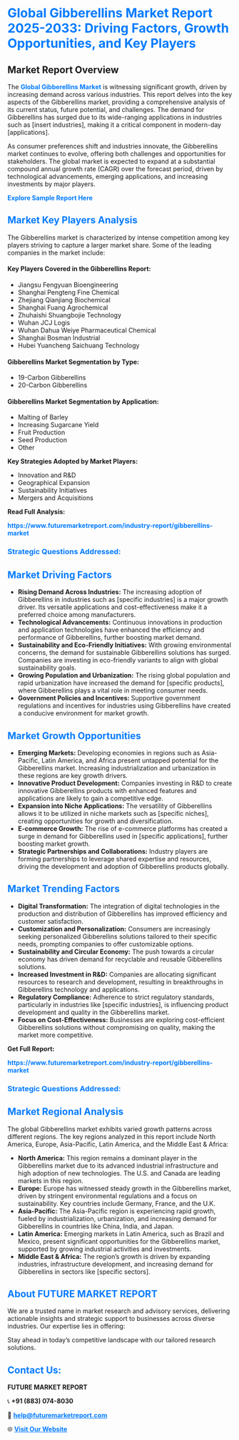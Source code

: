 <h1 style="color: #007BFF;">Global Gibberellins Market Report 2025-2033: Driving Factors, Growth Opportunities, and Key Players</h1>

<section id="overview">
<h2>Market Report Overview</h2>
<p>The <a href="https://www.futuremarketreport.com/industry-report/gibberellins-market" style="color: #007BFF; text-decoration: none;"><strong>Global Gibberellins Market</strong></a> is witnessing significant growth, driven by increasing demand across various industries. This report delves into the key aspects of the Gibberellins market, providing a comprehensive analysis of its current status, future potential, and challenges. The demand for Gibberellins has surged due to its wide-ranging applications in industries such as [insert industries], making it a critical component in modern-day [applications].</p>
<p>As consumer preferences shift and industries innovate, the Gibberellins market continues to evolve, offering both challenges and opportunities for stakeholders. The global market is expected to expand at a substantial compound annual growth rate (CAGR) over the forecast period, driven by technological advancements, emerging applications, and increasing investments by major players.</p>
</section>

<section id="overview">
<p><a href="https://www.futuremarketreport.com/request-sample/reportId=85577" style="color: #007BFF; text-decoration: none;"><strong>Explore Sample Report Here</strong></a></p>
</section>

<section id="key-players">
<h2 style="color: #007BFF;">Market Key Players Analysis</h2>
<p>The Gibberellins market is characterized by intense competition among key players striving to capture a larger market share. Some of the leading companies in the market include:</p>
<h4>Key Players Covered in the Gibberellins Report:</h4>
<ul><li>Jiangsu Fengyuan Bioengineering</li><li>Shanghai Pengteng Fine Chemical</li><li>Zhejiang Qianjiang Biochemical</li><li>Shanghai Fuang Agrochemical</li><li>Zhuhaishi Shuangbojie Technology</li><li>Wuhan JCJ Logis</li><li>Wuhan Dahua Weiye Pharmaceutical Chemical</li><li>Shanghai Bosman Industrial</li><li>Hubei Yuancheng Saichuang Technology</li></ul>
<h4>Gibberellins Market Segmentation by Type:</h4>
<ul><li>19-Carbon Gibberellins</li><li>20-Carbon Gibberellins</li></ul>

<h4>Gibberellins Market Segmentation by Application:</h4>
<ul><li>Malting of Barley</li><li>Increasing Sugarcane Yield</li><li>Fruit Production</li><li>Seed Production</li><li>Other</li></ul>
<p><strong>Key Strategies Adopted by Market Players:</strong></p>
<ul>
<li>Innovation and R&D</li>
<li>Geographical Expansion</li>
<li>Sustainability Initiatives</li>
<li>Mergers and Acquisitions</li>
</ul>
</section>

<section>
<p><strong>Read Full Analysis: </strong></p><a href="https://www.futuremarketreport.com/industry-report/gibberellins-market" style="color: #007BFF; text-decoration: none;"><strong>https://www.futuremarketreport.com/industry-report/gibberellins-market</strong></a>
<h3 style="color: #007BFF;">Strategic Questions Addressed:</h3>
</section>

<section id="driving-factors">
<h2 style="color: #007BFF;">Market Driving Factors</h2>
<ul>
<li><strong>Rising Demand Across Industries:</strong> The increasing adoption of Gibberellins in industries such as [specific industries] is a major growth driver. Its versatile applications and cost-effectiveness make it a preferred choice among manufacturers.</li>
<li><strong>Technological Advancements:</strong> Continuous innovations in production and application technologies have enhanced the efficiency and performance of Gibberellins, further boosting market demand.</li>
<li><strong>Sustainability and Eco-Friendly Initiatives:</strong> With growing environmental concerns, the demand for sustainable Gibberellins solutions has surged. Companies are investing in eco-friendly variants to align with global sustainability goals.</li>
<li><strong>Growing Population and Urbanization:</strong> The rising global population and rapid urbanization have increased the demand for [specific products], where Gibberellins plays a vital role in meeting consumer needs.</li>
<li><strong>Government Policies and Incentives:</strong> Supportive government regulations and incentives for industries using Gibberellins have created a conducive environment for market growth.</li>
</ul>
</section>

<section id="growth-opportunities">
<h2 style="color: #007BFF;">Market Growth Opportunities</h2>
<ul>
<li><strong>Emerging Markets:</strong> Developing economies in regions such as Asia-Pacific, Latin America, and Africa present untapped potential for the Gibberellins market. Increasing industrialization and urbanization in these regions are key growth drivers.</li>
<li><strong>Innovative Product Development:</strong> Companies investing in R&D to create innovative Gibberellins products with enhanced features and applications are likely to gain a competitive edge.</li>
<li><strong>Expansion into Niche Applications:</strong> The versatility of Gibberellins allows it to be utilized in niche markets such as [specific niches], creating opportunities for growth and diversification.</li>
<li><strong>E-commerce Growth:</strong> The rise of e-commerce platforms has created a surge in demand for Gibberellins used in [specific applications], further boosting market growth.</li>
<li><strong>Strategic Partnerships and Collaborations:</strong> Industry players are forming partnerships to leverage shared expertise and resources, driving the development and adoption of Gibberellins products globally.</li>
</ul>
</section>

<section id="trending-factors">
<h2 style="color: #007BFF;">Market Trending Factors</h2>
<ul>
<li><strong>Digital Transformation:</strong> The integration of digital technologies in the production and distribution of Gibberellins has improved efficiency and customer satisfaction.</li>
<li><strong>Customization and Personalization:</strong> Consumers are increasingly seeking personalized Gibberellins solutions tailored to their specific needs, prompting companies to offer customizable options.</li>
<li><strong>Sustainability and Circular Economy:</strong> The push towards a circular economy has driven demand for recyclable and reusable Gibberellins solutions.</li>
<li><strong>Increased Investment in R&D:</strong> Companies are allocating significant resources to research and development, resulting in breakthroughs in Gibberellins technology and applications.</li>
<li><strong>Regulatory Compliance:</strong> Adherence to strict regulatory standards, particularly in industries like [specific industries], is influencing product development and quality in the Gibberellins market.</li>
<li><strong>Focus on Cost-Effectiveness:</strong> Businesses are exploring cost-efficient Gibberellins solutions without compromising on quality, making the market more competitive.</li>
</ul>
</section>

<section>
<p><strong>Get Full Report: </strong></p><a href="https://www.futuremarketreport.com/industry-report/gibberellins-market" style="color: #007BFF; text-decoration: none;"><strong>https://www.futuremarketreport.com/industry-report/gibberellins-market</strong></a>
<h3 style="color: #007BFF;">Strategic Questions Addressed:</h3>
</section>


<section id="regional-analysis">
<h2 style="color: #007BFF;">Market Regional Analysis</h2>
<p>The global Gibberellins market exhibits varied growth patterns across different regions. The key regions analyzed in this report include North America, Europe, Asia-Pacific, Latin America, and the Middle East & Africa:</p>
<ul>
<li><strong>North America:</strong> This region remains a dominant player in the Gibberellins market due to its advanced industrial infrastructure and high adoption of new technologies. The U.S. and Canada are leading markets in this region.</li>
<li><strong>Europe:</strong> Europe has witnessed steady growth in the Gibberellins market, driven by stringent environmental regulations and a focus on sustainability. Key countries include Germany, France, and the U.K.</li>
<li><strong>Asia-Pacific:</strong> The Asia-Pacific region is experiencing rapid growth, fueled by industrialization, urbanization, and increasing demand for Gibberellins in countries like China, India, and Japan.</li>
<li><strong>Latin America:</strong> Emerging markets in Latin America, such as Brazil and Mexico, present significant opportunities for the Gibberellins market, supported by growing industrial activities and investments.</li>
<li><strong>Middle East & Africa:</strong> The region’s growth is driven by expanding industries, infrastructure development, and increasing demand for Gibberellins in sectors like [specific sectors].</li>
</ul>
</section>

<footer>
<h2 style="color: #007BFF;">About FUTURE MARKET REPORT</h2>
<p>We are a trusted name in market research and advisory services, delivering actionable insights and strategic support to businesses across diverse industries. Our expertise lies in offering:</p>

<p>Stay ahead in today’s competitive landscape with our tailored research solutions.</p>

<h2 style="color: #007BFF;">Contact Us:</h2>
<p><strong>FUTURE MARKET REPORT</strong></p>
<p>📞 <strong>+91 (883) 074-8030</strong></p>
<p>📧 <strong><a href="mailto:help@futuremarketreport.com" style="color: #007BFF;">help@futuremarketreport.com</a></strong></p>
<p>🌐 <strong><a href="https://www.futuremarketreport.com/" style="color: #007BFF;">Visit Our Website</a></strong></p>
</footer>